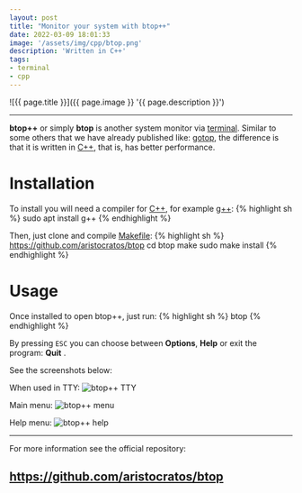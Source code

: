 ```yaml
---
layout: post
title: "Monitor your system with btop++"
date: 2022-03-09 18:01:33
image: '/assets/img/cpp/btop.png'
description: 'Written in C++'
tags:
- terminal
- cpp
---
```


![{{ page.title }}]({{ page.image }} '{{ page.description }}')

---

**btop++** or simply **btop** is another system monitor via [terminal](https://terminalroot.com/tags#terminal). Similar to some others that we have already published like: [gotop](https://terminalroot.com/install-gotop-a-graphical-terminal-system-monitor/), the difference is that it is written in [C++](https://terminalroot.com/cpp), that is, has better performance.

# Installation
To install you will need a compiler for [C++](https://terminalroot.com/tags#cpp), for example [g++](https://gcc.gnu.org/):
{% highlight sh %}
sudo apt install g++
{% endhighlight %}

Then, just clone and compile [Makefile](https://terminalroot.com/how-to-create-a-makefile/):
{% highlight sh %}
https://github.com/aristocratos/btop
cd btop
make
sudo make install
{% endhighlight %}


# Usage
Once installed to open btop++, just run:
{% highlight sh %}
btop
{% endhighlight %}

By pressing `ESC` you can choose between **Options**, **Help** or exit the program: **Quit** .

See the screenshots below:

When used in TTY:
![btop++ TTY](https://github.com/aristocratos/btop/raw/main/Img/tty.png)

Main menu:
![btop++ menu](https://github.com/aristocratos/btop/raw/main/Img/main-menu.png)

Help menu:
![btop++ help](https://github.com/aristocratos/btop/raw/main/Img/options-menu.png)

---

For more information see the official repository:
## <https://github.com/aristocratos/btop>
